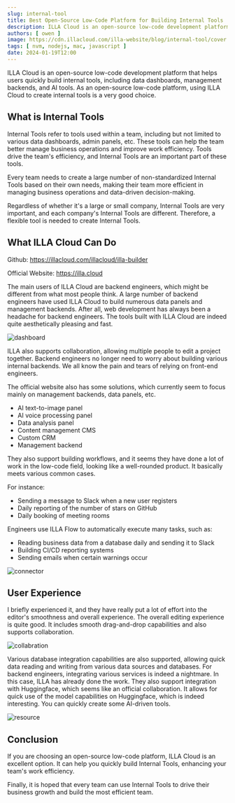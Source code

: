 ```yaml
---
slug: internal-tool
title: Best Open-Source Low-Code Platform for Building Internal Tools
description: ILLA Cloud is an open-source low-code development platform that helps users quickly build internal tools, including data dashboards, management backends, and AI tools. As an open-source low-code platform, using ILLA Cloud to create internal tools is a very good choice.
authors: [ owen ]
image: https://cdn.illacloud.com/illa-website/blog/internal-tool/cover.webp
tags: [ nvm, nodejs, mac, javascript ]
date: 2024-01-19T12:00
---
```


ILLA Cloud is an open-source low-code development platform that helps users quickly build internal tools, including data dashboards, management backends, and AI tools. As an open-source low-code platform, using ILLA Cloud to create internal tools is a very good choice.

## What is Internal Tools

Internal Tools refer to tools used within a team, including but not limited to various data dashboards, admin panels, etc. These tools can help the team better manage business operations and improve work efficiency. Tools drive the team's efficiency, and Internal Tools are an important part of these tools.

Every team needs to create a large number of non-standardized Internal Tools based on their own needs, making their team more efficient in managing business operations and data-driven decision-making.

Regardless of whether it's a large or small company, Internal Tools are very important, and each company's Internal Tools are different. Therefore, a flexible tool is needed to create Internal Tools.

## What ILLA Cloud Can Do

Github: https://illacloud.com/illacloud/illa-builder

Official Website: https://illa.cloud

The main users of ILLA Cloud are backend engineers, which might be different from what most people think. A large number of backend engineers have used ILLA Cloud to build numerous data panels and management backends. After all, web development has always been a headache for backend engineers. The tools built with ILLA Cloud are indeed quite aesthetically pleasing and fast.

![dashboard](https://cdn.illacloud.com/illa-website/blog/popular-tool/dashboard.png)

ILLA also supports collaboration, allowing multiple people to edit a project together. Backend engineers no longer need to worry about building various internal backends. We all know the pain and tears of relying on front-end engineers.

The official website also has some solutions, which currently seem to focus mainly on management backends, data panels, etc.

- AI text-to-image panel
- AI voice processing panel
- Data analysis panel
- Content management CMS
- Custom CRM
- Management backend

They also support building workflows, and it seems they have done a lot of work in the low-code field, looking like a well-rounded product. It basically meets various common cases.

For instance:
- Sending a message to Slack when a new user registers
- Daily reporting of the number of stars on GitHub
- Daily booking of meeting rooms

Engineers use ILLA Flow to automatically execute many tasks, such as:
- Reading business data from a database daily and sending it to Slack
- Building CI/CD reporting systems
- Sending emails when certain warnings occur

![connector](https://cdn.illacloud.com/illa-website/blog/internal-tool/connector.png)

## User Experience

I briefly experienced it, and they have really put a lot of effort into the editor's smoothness and overall experience. The overall editing experience is quite good. It includes smooth drag-and-drop capabilities and also supports collaboration.

![collabration](https://cdn.illacloud.com/illa-website/blog/internal-tool/team.gif)

Various database integration capabilities are also supported, allowing quick data reading and writing from various data sources and databases. For backend engineers, integrating various services is indeed a nightmare. In this case, ILLA has already done the work. They also support integration with Huggingface, which seems like an official collaboration. It allows for quick use of the model capabilities on Huggingface, which is indeed interesting. You can quickly create some AI-driven tools.

![resource](https://cdn.illacloud.com/illa-website/blog/internal-tool/resource.png)

## Conclusion

If you are choosing an open-source low-code platform, ILLA Cloud is an excellent option. It can help you quickly build Internal Tools, enhancing your team's work efficiency.

Finally, it is hoped that every team can use Internal Tools to drive their business growth and build the most efficient team.